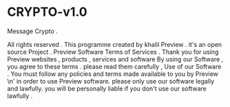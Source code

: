 # CRYPTO-v1.0
Message Crypto .

All rights reserved . This programme created by khalil Preview .
it\'s an open source Project .
Preview Software Terms of Services .
Thank you for using Preview websites , products , services and software
By using our Software , you agree to these terms .
please read them carefully , Use of our Software .
You must follow any policies and terms made available to you by Preview \n'
in order to use Preview software. please only use our 
software legally and lawfully.
you will be personally liable if you don't use our software lawfully .

